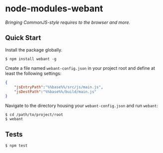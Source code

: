 # node-modules-webant

_Bringing CommonJS-style requires to the browser and more._

## Quick Start

Install the package globally.

    $ npm install webant -g
    
Create a file named `webant-config.json` in your project root and define at least the following settings:

````json
{
    "jsEntryPath":"%%base%%/src/js/main.js",
    "jsDestPath":"%%base%%/build/main.js"
}
````

Navigate to the directory housing your `webant-config.json` and run `webant`:

    $ cd /path/to/project/root
    $ webant

## Tests

    $ npm test